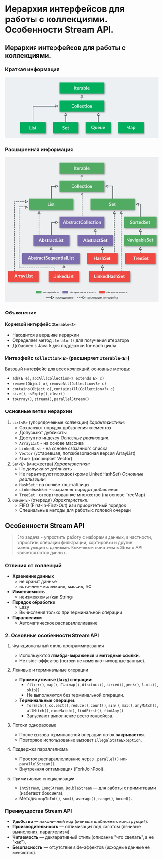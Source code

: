# Иерархия интерфейсов для работы с коллекциями. Особенности Stream API.
## Иерархия интерфейсов для работы с коллекциями.
### Краткая информация
![photo1](../photos/Pasted%20image%2020250609235553.png)

### Расширенная информация
![Pasted image 20250609235635.png](../photos/Pasted%20image%2020250609235635.png)
### Объяснение

#### Корневой интерфейс `Iterable<T>`
- Находится в вершине иерархии
- Определяет метод `iterator()` для получения итератора
- Добавлен в Java 5 для поддержки for-each цикла
### Интерфейс `Collection<E>` (расширяет `Iterable<E>`)
Базовый интерфейс для всех коллекций, основные методы:
- `add(E e)`, `addAll(Collection<? extends E> c)`
- `remove(Object o)`, `removeAll(Collection<?> c)`
- `contains(Object o)`, `containsAll(Collection<?> c)`
- `size()`, `isEmpty()`, `clear()`
- `toArray()`, `stream()`, `parallelStream()`
### Основные ветви иерархии
1. `List<E>` (упорядоченные коллекции)
	*Характеристики:*
	- Сохраняют порядок добавления элементов
	- Допускают дубликаты
	- Доступ по индексу
	*Основные реализации:*
	- `ArrayList` - на основе массива
	- `LinkedList` - на основе связанного списка
	- `Vector` (устаревшая, потокбезопасная версия ArrayList)
	- `Stack` (расширяет Vector)
2. `Set<E>` (множества)
	*Характеристики:*
	- Не допускают дубликаты
	- Не гарантируют порядок (кроме LinkedHashSet)
	*Основные реализации:*
	- `HashSet` - на основе хэш-таблицы
	- `LinkedHashSet` - сохраняет порядок добавления
	- `TreeSet` - отсортированное множество (на основе TreeMap)
3. `Queue<E>` (очереди)
	*Характеристики:*
	- FIFO (First-In-First-Out) или приоритетный порядок
	- Специальные методы для работы с головой очереди
## Особенности Stream API
> Его задача - упростить работу с наборами данных, в частности, упростить операции фильтрации, сортировки и другие манипуляции с данными.
> Ключевым понятием в Stream API является поток данных.
### Отличия от коллекций
- **Храенение данных**
	- не хранит данные
	- источние - коллекция, массив, I/O
- **Изменяемость**
	- неизменяемы (как String)
- **Порядок обработки**
	- Lazy 
	- Вычисления только при терминальной операции
- **Параллелизм**
	- Автоматическое распараллеливание
### 2. Основные особенности Stream API
 1. Функциональный стиль программирования
	- Используются **лямбда-выражения** и **методные ссылки**.
	- Нет side-эффектов (потоки не изменяют исходные данные).
  
2. Ленивые и терминальные операции
	- **Промежуточные (lazy) операции**:
	  - `filter()`, `map()`, `flatMap()`, `distinct()`, `sorted()`, `peek()`, `limit()`, `skip()`
	  - Не выполняются без терминальной операции.
	- **Терминальные операции**:
	  - `forEach()`, `collect()`, `reduce()`, `count()`, `min()`, `max()`, `anyMatch()`, `allMatch()`, `noneMatch()`, `findFirst()`, `findAny()`
	  - Запускают выполнение всего конвейера.
3. Потоки одноразовые
	- После вызова терминальной операции поток **закрывается**.
	- Повторное использование вызовет `IllegalStateException`.
4. Поддержка параллелизма
	- Простое распараллеливание через `.parallel()` или `parallelStream()`.
	- Внутренняя оптимизация (ForkJoinPool).
5. Примитивные специализации
	- `IntStream`, `LongStream`, `DoubleStream` — для работы с примитивами (избегают боксинга).
	- Методы: `mapToInt()`, `sum()`, `average()`, `range()`, `boxed()`.

### Преимущества Stream API
- **Удобство** — лаконичный код (меньше шаблонных конструкций).  
- **Производительность** — оптимизация под капотом (ленивые вычисления, параллелизм).  
- **Читаемость** — декларативный стиль (описание "что сделать", а не "как").  
- **Безопасность** — отсутствие side-эффектов (исходные данные не меняются).  